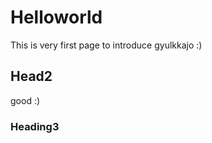 # Helloworld

This is very first page to introduce gyulkkajo :)



## Head2

good :)

### Heading3

